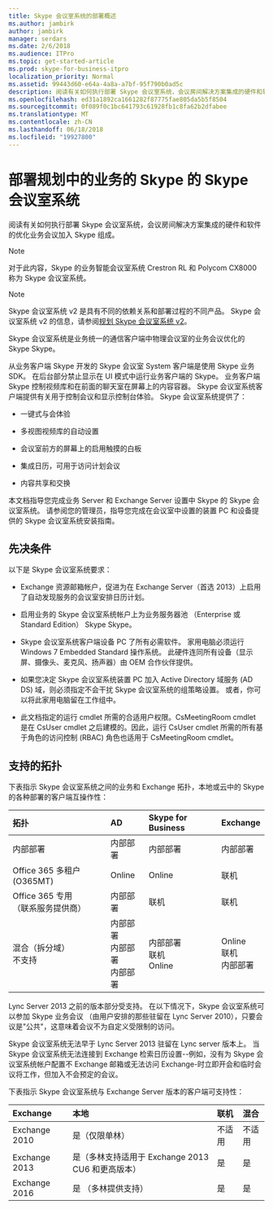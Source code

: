 ```yaml
---
title: Skype 会议室系统的部署概述
ms.author: jambirk
author: jambirk
manager: serdars
ms.date: 2/6/2018
ms.audience: ITPro
ms.topic: get-started-article
ms.prod: skype-for-business-itpro
localization_priority: Normal
ms.assetid: 99443d60-e64a-4a8a-a7bf-95f790b0ad5c
description: 阅读有关如何执行部署 Skype 会议室系统，会议房间解决方案集成的硬件和软件的优化业务会议加入 Skype 组成。
ms.openlocfilehash: ed31a1892ca1661282f87775fae805da5b5f8504
ms.sourcegitcommit: 0f089f0c1bc641793c61928fb1c8fa62b2dfabee
ms.translationtype: MT
ms.contentlocale: zh-CN
ms.lasthandoff: 06/18/2018
ms.locfileid: "19927800"
---
```

# <a name="deployment-planning-for-skype-room-system-in-skype-for-business"></a>部署规划中的业务的 Skype 的 Skype 会议室系统
 
阅读有关如何执行部署 Skype 会议室系统，会议房间解决方案集成的硬件和软件的优化业务会议加入 Skype 组成。
  
> [!NOTE]
> 对于此内容，Skype 的业务智能会议室系统 Crestron RL 和 Polycom CX8000 称为 Skype 会议室系统。 

> [!NOTE]
> Skype 会议室系统 v2 是具有不同的依赖关系和部署过程的不同产品。 Skype 会议室系统 v2 的信息，请参阅[规划 Skype 会议室系统 v2](../../plan-your-deployment/clients-and-devices/skype-room-systems-v2-0.md)。
  
 Skype 会议室系统是业务统一的通信客户端中物理会议室的业务会议优化的 Skype Skype。
  
从业务客户端 Skype 开发的 Skype 会议室 System 客户端是使用 Skype 业务 SDK。 在后台部分禁止显示在 UI 模式中运行业务客户端的 Skype。 业务客户端 Skype 控制视频库和在前面的聊天室在屏幕上的内容容器。 Skype 会议室系统客户端提供有关用于控制会议和显示控制台体验。 Skype 会议室系统提供了： 
  
- 一键式与会体验
    
- 多视图视频库的自动设置 
    
- 会议室前方的屏幕上的启用触摸的白板 
    
- 集成日历，可用于访问计划会议
    
- 内容共享和交换 
    
本文档指导您完成业务 Server 和 Exchange Server 设置中 Skype 的 Skype 会议室系统。 请参阅您的管理员，指导您完成在会议室中设置的装置 PC 和设备提供的 Skype 会议室系统安装指南。 
  
## <a name="prerequisites"></a>先决条件

以下是 Skype 会议室系统要求： 
  
- Exchange 资源邮箱帐户，促进为在 Exchange Server（首选 2013）上启用了自动发现服务的会议室安排日历计划。
    
- 启用业务的 Skype 会议室系统帐户上为业务服务器池 （Enterprise 或 Standard Edition） Skype Skype。
    
- Skype 会议室系统客户端设备 PC 了所有必需软件。 家用电脑必须运行 Windows 7 Embedded Standard 操作系统。 此硬件连同所有设备（显示屏、摄像头、麦克风、扬声器）由 OEM 合作伙伴提供。
    
- 如果您决定 Skype 会议室系统装置 PC 加入 Active Directory 域服务 (AD DS) 域，则必须指定不会干扰 Skype 会议室系统的组策略设置。 或者，你可以将此家用电脑留在工作组中。 
    
- 此文档指定的运行 cmdlet 所需的合适用户权限。CsMeetingRoom cmdlet 是在 CsUser cmdlet 之后建模的。因此，运行 CsUser cmdlet 所需的所有基于角色的访问控制 (RBAC) 角色也适用于 CsMeetingRoom cmdlet。 
    
## <a name="supported-topologies"></a>支持的拓扑

下表指示 Skype 会议室系统之间的业务和 Exchange 拓扑，本地或云中的 Skype 的各种部署的客户端互操作性： 
  

|**拓扑**|**AD**|**Skype for Business**|**Exchange**|
|:-----|:-----|:-----|:-----|
|内部部署  <br/> |内部部署  <br/> |内部部署  <br/> |内部部署  <br/> |
|Office 365 多租户 (O365MT)  <br/> |Online  <br/> |Online  <br/> |联机  <br/> |
|Office 365 专用  <br/> （联系服务提供商）  <br/> |内部部署  <br/> |联机  <br/> |联机  <br/> |
|混合（拆分域）  <br/> 不支持  <br/> |内部部署  <br/> 内部部署  <br/> 内部部署  <br/> |内部部署  <br/> 联机  <br/> Online  <br/> |Online  <br/> 联机  <br/> 内部部署  <br/> |
   
Lync Server 2013 之前的版本部分受支持。 在以下情况下，Skype 会议室系统可以参加 Skype 业务会议 （由用户安排的那些驻留在 Lync Server 2010），只要会议是"公共"，这意味着会议不为自定义受限制的访问。 
  
Skype 会议室系统无法早于 Lync Server 2013 驻留在 Lync server 版本上。 当 Skype 会议室系统无法连接到 Exchange 检索日历设置--例如，没有为 Skype 会议室系统帐户配置不 Exchange 邮箱或无法访问 Exchange-时立即开会和临时会议将工作，但加入不会预定的会议。 
  
下表指示 Skype 会议室系统与 Exchange Server 版本的客户端可支持性： 
  

|**Exchange**|**本地**|**联机**|**混合**|
|:-----|:-----|:-----|:-----|
|Exchange 2010  <br/> |是（仅限单林）  <br/> |不适用  <br/> |不适用  <br/> |
|Exchange 2013  <br/> |是（多林支持适用于 Exchange 2013 CU6 和更高版本）  <br/> |是  <br/> |是  <br/> |
|Exchange 2016  <br/> |是 （多林提供支持）  <br/> |是  <br/> |是  <br/> |
   

